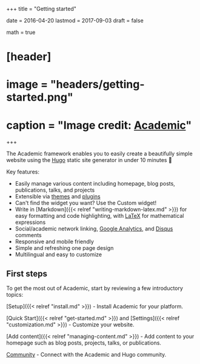 +++
title = "Getting started"

date = 2016-04-20
lastmod = 2017-09-03
draft = false

math = true

# [header]
# image = "headers/getting-started.png"
# caption = "Image credit: [**Academic**](https://github.com/gcushen/hugo-academic/)"
+++

The Academic framework enables you to easily create a beautifully simple website using the [Hugo](https://gohugo.io) static site generator in under 10 minutes :rocket:

Key features:

- Easily manage various content including homepage, blog posts, publications, talks, and projects
- Extensible via [themes](../themes/) and [plugins](../widgets/)
- Can't find the widget you want? Use the Custom widget!
- Write in [Markdown]({{< relref "writing-markdown-latex.md" >}}) for easy formatting and code highlighting, with [LaTeX](https://en.wikibooks.org/wiki/LaTeX/Mathematics) for mathematical expressions
- Social/academic network linking, [Google Analytics](https://analytics.google.com), and [Disqus](https://disqus.com) comments
- Responsive and mobile friendly
- Simple and refreshing one page design
- Multilingual and easy to customize

## First steps

To get the most out of Academic, start by reviewing a few introductory topics:

[Setup]({{< relref "install.md" >}}) - Install Academic for your platform.

[Quick Start]({{< relref "get-started.md" >}}) and [Settings]({{< relref "customization.md" >}}) - Customize your website.

[Add content]({{< relref "managing-content.md" >}}) - Add content to your homepage such as blog posts, projects, talks, or publications.

[Community](http://discuss.gohugo.io) - Connect with the Academic and Hugo community.
